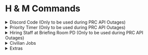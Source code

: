 # H & M Commands

<details>

<summary>Discord Code (Only to be used during PRC API Outages)</summary>

:h 🌵 We're currently hiring staff. To have a chance at getting a staff posistion, join the communications server "phxaz" and apply!\
\
:h 🌵 Welcome to the Valley of the Sun, we offer strict and fun roleplay. We are a fast-growing server with very helpful staff. Join Phoenix Arizona today! Code - phxaz\
\
:m 🌵 We're currently hiring staff. To have a chance at getting a staff position, join the communications server "phxaz" and apply!\
\
:m 🌵 Welcome to the Valley of the Sun, we offer strict and fun roleplay. We are a fast-growing server with very helpful staff. Join Phoenix Arizona today! Code - phxaz

</details>

<details>

<summary>Priority Timer (Only to be used during PRC API Outages)</summary>

:h Priority is now active. This means you cannot commit a crime during this time, such as pursuits and robberies. If you commit a crime while priority is active you will be moderated.\
\
:m Priority is now active. This means you cannot commit a crime during this time, such as pursuits and robberies. If you commit a crime while priority is active you will be moderated.

</details>

<details>

<summary>Hiring Staff at Briefing Room PD (Only to be used during PRC API Outages)</summary>

:h Hey everyone! If you would like a chance at becoming a part of the staff team. Come to the Police Briefing Room and take a seat.\
\
:m Hey everyone! If you would like a chance at becoming a part of the staff team. Come to the Police Briefing Room and take a seat.\
\
:h Last Call! If you would like a chance at becoming a part of the staff team. Come to the Police Briefing Room and take a seat.\
\
:m Last Call! If you would like a chance at becoming a part of the staff team. Come to the Police Briefing Room and take a seat.

</details>

<details>

<summary>Civilian Jobs</summary>

:h :diamond\_shape\_with\_a\_dot\_inside:Come down the Phoenix Jewelry Store. We have necklaces and Rings! Don’t pull any funny business :ring:\
\
:h :incoming\_envelope: Do you need a letter delivered? Call the phoenix postal department! Or call {User} to have your mail picked up and shipped away! :envelope:\
\
:h :hospital: Are you in need of a checkup? Do you need Emergent Medical Care? Come down the the Phoenix Hospital! :hospital:\
\
:h ⛽️ Is your car dirty? Need a car wash? Do you need gas for cheap! Come down to City / County / Springfield gas! ⛽️\
\
:h :newspaper2: Do you have the new story of the century? Do you have something you want to share with the world? Call up {User} and our Phoenix News Company will broadcast your story! :newspaper2:\
\
:h :bus: Do you want a ride? Even better do you need a ride? Well then call {User} and the Phoenix Transit will pick you up! :bus:\
\
:h :fries: Your stomach is calling to you. So why don’t you feed it with the best food around. Come over to three guys and get a Medium Mean for only 10.99! :hamburger:\
\
:h :bank: The economy is falling apart! But you know what isn’t? Phoenix Bank put your money in now and in 20 years you will have earned up to 20 Dollars! Come make a loan. Or a deposit! :dollar:\
\
:h :truck: We all know how much garbage is produced daily. So you can only trust one company with it! Trust Arizonas best Trash company. Call { User } and they will take care of your garbage the right way. Reus. Reduce. Recycle. :recycle:\
\
:h :barber: What people to look at you as you walk past? Call arizonas finest barber! And we will make you look incredible! If you can’t do it right trust Crazy Cuts. :barber:\
\
:h ☕️ You want coffee the right way? We all know how tired we are trying to go into work. So why not get the best coffee. Come down to Coffee Bean Cafe. Located in Downtown phoenix! ☕️\
\
:h :construction: Do you need construction done? Do you want to increase your houses value. Call the best construction company {User} . We fly above the competition who else but eagle construction? :construction:\
\
:h :pizza: Do you want afternoon lunch? Are you looking for a quick snack on your way to work? Stop by Rick and Johns and eat the greatest food around! :doughnut:\
\
:h :cupcake: You want a delicious baked good? A afternoon donut? A birthday cake? Come down to Phoenix’s finest bakery :doughnut:\
\
:h A new movie in theaters! Come down to the Movie Theater and watch the newest movie. Staring Tom Hanks and MrBeast! :clapper:\
\
:h :burrito: Hola Amigos! La Mesa is now open! We have the most amazing tacos and boritos. Come try our new nachos! :taco:

</details>

<details>

<summary>Extras</summary>

:h Please improve the roleplay, if it won't get better we will be doing an RP Reset.\
\
:h Can we please get some more Civilians/LEO/Police/Sherrif/FD/EMS/DOT online?\
\
:h Certain weapons & vehicles are for VIPs/Boosters only, to avoid punishment make sure to check those out by joining our communications server, code - phxaz\
\
:h GTA Driving is not allowed. Drive realistically unless trying to start a roleplay, NOT COP BAITING. Cop Baiting and GTA Driving will get you moderated.\
\
:h you are required to use our custom made liveries and uniforms for all departments, if not you will be moderated.

</details>
